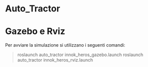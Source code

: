 # Auto_Tractor

# Gazebo e Rviz
Per avviare la simulazione si utilizzano i seguenti comandi:
> roslaunch auto_tractor innok_heros_gazebo.launch
> roslaunch auto_tractor innok_heros_rviz.launch
